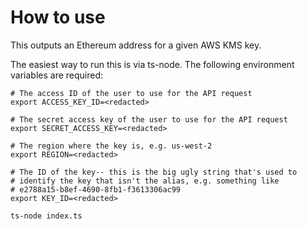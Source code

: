 # How to use

This outputs an Ethereum address for a given AWS KMS key.

The easiest way to run this is via ts-node. The following environment variables are required:

```
# The access ID of the user to use for the API request
export ACCESS_KEY_ID=<redacted>

# The secret access key of the user to use for the API request
export SECRET_ACCESS_KEY=<redacted>

# The region where the key is, e.g. us-west-2
export REGION=<redacted>

# The ID of the key-- this is the big ugly string that's used to
# identify the key that isn't the alias, e.g. something like
# e2788a15-b8ef-4690-8fb1-f3613306ac99
export KEY_ID=<redacted>

ts-node index.ts
```
